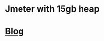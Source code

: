# Jmeter with 15gb heap 

# [Blog](https://sarkershantonu.github.io/2020/09/01/maven-jmeter-jvm-config/)
